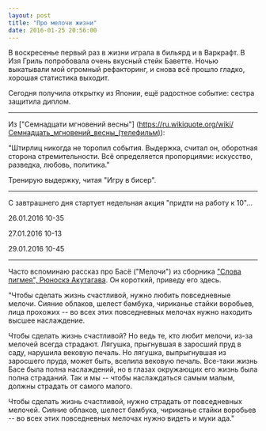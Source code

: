 ```yaml
---
layout: post
title: "Про мелочи жизни"
date: 2016-01-25 20:56:00
---
```


В воскресенье первый раз в жизни играла в бильярд и в Варкрафт. В Изя Гриль попробовала очень вкусный стейк Баветте. Ночью выкатывали мой огромный рефакторинг, и снова всё прошло гладко, хорошая статистика выходит.

Сегодня получила открытку из Японии, ещё радостное событие: сестра защитила диплом.

***

Из ["Семнадцати мгновений весны"] (https://ru.wikiquote.org/wiki/Семнадцать_мгновений_весны_(телефильм)):

"Штирлиц никогда не торопил события. Выдержка, считал он, оборотная сторона стремительности. Всё определяется пропорциями: искусство, разведка, любовь, политика."

Тренирую выдержку, читая "Игру в бисер".

***

С завтрашнего дня стартует недельная акция "придти на работу к 10"...

26.01.2016 10-35

27.01.2016 10-13

29.01.2016 10-45

***

Часто вспоминаю рассказ про Басё ("Мелочи") из сборника ["Слова пигмея", Рюноскэ Акутагава](http://lib.ru/INOFANT/RUNOSKE/pigmej.txt). Он короткий, приведу его здесь.

"Чтобы сделать жизнь счастливой, нужно любить повседневные мелочи. Сияние облаков, шелест бамбука, чириканье стайки воробьев, лица прохожих -- во всех этих повседневных мелочах нужно находить высшее наслаждение.
 
Чтобы сделать жизнь счастливой? Но ведь те, кто любит мелочи, из-за мелочей всегда страдают. Лягушка, прыгнувшая в заросший пруд в саду, нарушила вековую печаль. Но лягушка, выпрыгнувшая из заросшего пруда, может быть, вселила вековую печаль. Все-таки жизнь Басе была полна наслаждений, но в глазах окружающих его жизнь была полна страданий. Так и мы -- чтобы наслаждаться самым малым, должны страдать от самого малого.

Чтобы сделать жизнь счастливой, нужно страдать от повседневных мелочей. Сияние облаков, шелест бамбука, чириканье стайки воробьев -- во всех этих повседневных мелочах нужно видеть и муки ада."
